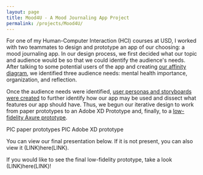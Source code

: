 ```yaml
---
layout: page
title: Mood4U - A Mood Journaling App Project
permalink: /projects/Mood4U/
---
```


For one of my Human-Computer Interaction (HCI) courses at USD, I worked with two teammates to design and prototype an app of our choosing: a mood journaling app. In our design process, we first decided what our topic and audience would be so that we could identify the audience's needs. After talking to some potential users of the app and creating <a href = "/docs/assets/Affinity_Diagram.pdf" target = "_blank"><u>our affinity diagram</u></a>, we identified three audience needs: mental health importance, organization, and reflection.

Once the audience needs were identified, <a href = "/docs/assets/Affinity_Diagram.pdf" target = "_blank"><u>user personas and storyboards were created</u></a> to further identify how our app may be used and dissect what features our app should have. Thus, we begun our iterative design to work from paper prototypes to an Adobe XD Prototype and, finally, to a <a href = "/docs/assets/Affinity_Diagram.pdf" target = "_blank"><u>low-fidelity Axure prototype</u></a>.

PIC paper prototypes
PIC Adobe XD prototype

You can view our final presentation below. If it is not present, you can also view it (LINK)here(LINK).

If you would like to see the final low-fidelity prototype, take a look (LINK)here(LINK)!